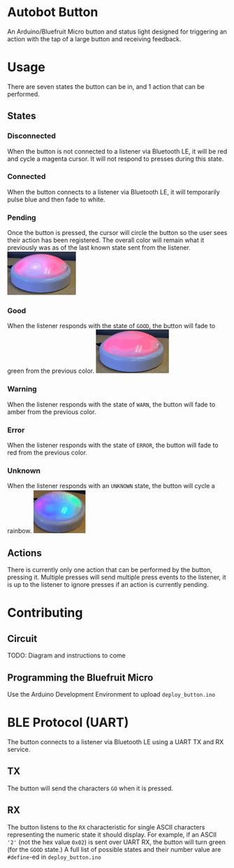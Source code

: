 # Autobot Button

An Arduino/Bluefruit Micro button and status light designed for triggering an action with the tap of a large button and
receiving feedback.

# Usage

There are seven states the button can be in, and 1 action that can be performed.

## States

### Disconnected
When the button is not connected to a listener via Bluetooth LE, it will be red and cycle a magenta cursor.
It will not respond to presses during this state.

### Connected
When the button connects to a listener via Bluetooth LE, it will temporarily pulse blue and then fade to white.

### Pending
Once the button is pressed, the cursor will circle the button so the user sees their action has been registered. The
overall color will remain what it previously was as of the last known state sent from the listener.
![Pending Light](docs/images/autobot_pending.gif)

### Good
When the listener responds with the state of `GOOD`, the button will fade to green from the previous color.
![Pending Light](docs/images/autobot_good.gif)

### Warning
When the listener responds with the state of `WARN`, the button will fade to amber from the previous color.

### Error
When the listener responds with the state of `ERROR`, the button will fade to red from the previous color.


### Unknown
When the listener responds with an `UNKNOWN` state, the button will cycle a rainbow.
![Pending Light](docs/images/autobot_unknown.gif)

## Actions

There is currently only one action that can be performed by the button, pressing it. Multiple presses will send multiple
press events to the listener, it is up to the listener to ignore presses if an action is currently pending.


# Contributing

## Circuit
TODO: Diagram and instructions to come

## Programming the Bluefruit Micro
Use the Arduino Development Environment to upload `deploy_button.ino`

# BLE Protocol (UART)

The button connects to a listener via Bluetooth LE using a UART TX and RX service.

## TX
The button will send the characters `GO` when it is pressed.

## RX
The button listens to the `RX` characteristic for single ASCII characters representing the numeric state it should
display.  For example, if an ASCII `'2'` (not the hex value `0x02`) is sent over UART RX, the button will turn green
(for the `GOOD` state.) A full list of possible states and their number value are `#define`-ed in `deploy_button.ino`